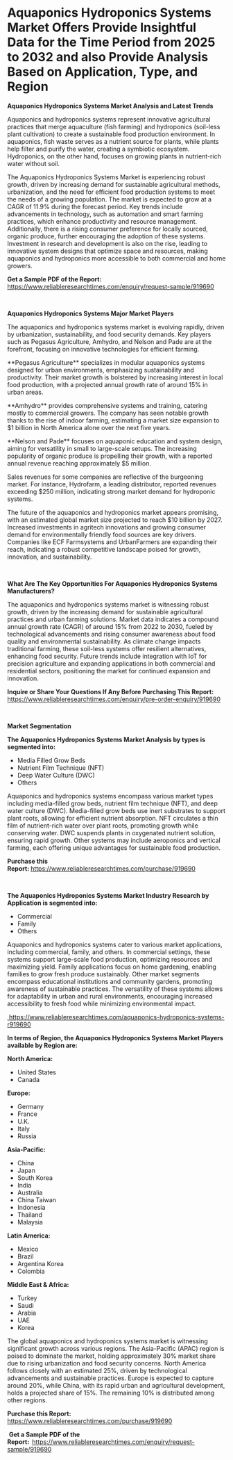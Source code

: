 <p><h1>Aquaponics Hydroponics Systems Market Offers Provide Insightful Data for the Time Period from 2025 to 2032 and also Provide Analysis Based on Application, Type, and Region</h1></p><p><strong>Aquaponics Hydroponics Systems Market Analysis and Latest Trends</strong></p>
<p><p>Aquaponics and hydroponics systems represent innovative agricultural practices that merge aquaculture (fish farming) and hydroponics (soil-less plant cultivation) to create a sustainable food production environment. In aquaponics, fish waste serves as a nutrient source for plants, while plants help filter and purify the water, creating a symbiotic ecosystem. Hydroponics, on the other hand, focuses on growing plants in nutrient-rich water without soil.</p><p>The Aquaponics Hydroponics Systems Market is experiencing robust growth, driven by increasing demand for sustainable agricultural methods, urbanization, and the need for efficient food production systems to meet the needs of a growing population. The market is expected to grow at a CAGR of 11.9% during the forecast period. Key trends include advancements in technology, such as automation and smart farming practices, which enhance productivity and resource management. Additionally, there is a rising consumer preference for locally sourced, organic produce, further encouraging the adoption of these systems. Investment in research and development is also on the rise, leading to innovative system designs that optimize space and resources, making aquaponics and hydroponics more accessible to both commercial and home growers.</p></p>
<p><strong>Get a Sample PDF of the Report:&nbsp;</strong> <a href="https://www.reliableresearchtimes.com/enquiry/request-sample/919690?utm_campaign=2665&utm_medium=2&utm_source=Github&utm_content=ia&utm_term=18042025&utm_id=aquaponics-hydroponics-systems">https://www.reliableresearchtimes.com/enquiry/request-sample/919690</a></p>
<p>&nbsp;</p>
<p><strong>Aquaponics Hydroponics Systems Major Market Players</strong></p>
<p><p>The aquaponics and hydroponics systems market is evolving rapidly, driven by urbanization, sustainability, and food security demands. Key players such as Pegasus Agriculture, Amhydro, and Nelson and Pade are at the forefront, focusing on innovative technologies for efficient farming.</p><p>**Pegasus Agriculture** specializes in modular aquaponics systems designed for urban environments, emphasizing sustainability and productivity. Their market growth is bolstered by increasing interest in local food production, with a projected annual growth rate of around 15% in urban areas. </p><p>**Amhydro** provides comprehensive systems and training, catering mostly to commercial growers. The company has seen notable growth thanks to the rise of indoor farming, estimating a market size expansion to $1 billion in North America alone over the next five years.</p><p>**Nelson and Pade** focuses on aquaponic education and system design, aiming for versatility in small to large-scale setups. The increasing popularity of organic produce is propelling their growth, with a reported annual revenue reaching approximately $5 million.</p><p>Sales revenues for some companies are reflective of the burgeoning market. For instance, Hydrofarm, a leading distributor, reported revenues exceeding $250 million, indicating strong market demand for hydroponic systems.</p><p>The future of the aquaponics and hydroponics market appears promising, with an estimated global market size projected to reach $10 billion by 2027. Increased investments in agritech innovations and growing consumer demand for environmentally friendly food sources are key drivers. Companies like ECF Farmsystems and UrbanFarmers are expanding their reach, indicating a robust competitive landscape poised for growth, innovation, and sustainability.</p></p>
<p>&nbsp;</p>
<p><strong>What Are The Key Opportunities For Aquaponics Hydroponics Systems Manufacturers?</strong></p>
<p><p>The aquaponics and hydroponics systems market is witnessing robust growth, driven by the increasing demand for sustainable agricultural practices and urban farming solutions. Market data indicates a compound annual growth rate (CAGR) of around 15% from 2022 to 2030, fueled by technological advancements and rising consumer awareness about food quality and environmental sustainability. As climate change impacts traditional farming, these soil-less systems offer resilient alternatives, enhancing food security. Future trends include integration with IoT for precision agriculture and expanding applications in both commercial and residential sectors, positioning the market for continued expansion and innovation.</p></p>
<p><strong>Inquire or Share Your Questions If Any Before Purchasing This Report:</strong> <a href="https://www.reliableresearchtimes.com/enquiry/pre-order-enquiry/919690?utm_campaign=2665&utm_medium=2&utm_source=Github&utm_content=ia&utm_term=18042025&utm_id=aquaponics-hydroponics-systems">https://www.reliableresearchtimes.com/enquiry/pre-order-enquiry/919690</a></p>
<p>&nbsp;</p>
<p><strong>Market Segmentation</strong></p>
<p><strong>The Aquaponics Hydroponics Systems Market Analysis by types is segmented into:</strong></p>
<p><ul><li>Media Filled Grow Beds</li><li>Nutrient Film Technique (NFT)</li><li>Deep Water Culture (DWC)</li><li>Others</li></ul></p>
<p><p>Aquaponics and hydroponics systems encompass various market types including media-filled grow beds, nutrient film technique (NFT), and deep water culture (DWC). Media-filled grow beds use inert substrates to support plant roots, allowing for efficient nutrient absorption. NFT circulates a thin film of nutrient-rich water over plant roots, promoting growth while conserving water. DWC suspends plants in oxygenated nutrient solution, ensuring rapid growth. Other systems may include aeroponics and vertical farming, each offering unique advantages for sustainable food production.</p></p>
<p><strong>Purchase this Report:&nbsp;</strong><a href="https://www.reliableresearchtimes.com/purchase/919690?utm_campaign=2665&utm_medium=2&utm_source=Github&utm_content=ia&utm_term=18042025&utm_id=aquaponics-hydroponics-systems">https://www.reliableresearchtimes.com/purchase/919690</a></p>
<p>&nbsp;</p>
<p><strong>The Aquaponics Hydroponics Systems Market Industry Research by Application is segmented into:</strong></p>
<p><ul><li>Commercial</li><li>Family</li><li>Others</li></ul></p>
<p><p>Aquaponics and hydroponics systems cater to various market applications, including commercial, family, and others. In commercial settings, these systems support large-scale food production, optimizing resources and maximizing yield. Family applications focus on home gardening, enabling families to grow fresh produce sustainably. Other market segments encompass educational institutions and community gardens, promoting awareness of sustainable practices. The versatility of these systems allows for adaptability in urban and rural environments, encouraging increased accessibility to fresh food while minimizing environmental impact.</p></p>
<p><a href="https://www.reliableresearchtimes.com/aquaponics-hydroponics-systems-r919690?utm_campaign=2665&utm_medium=2&utm_source=Github&utm_content=ia&utm_term=18042025&utm_id=aquaponics-hydroponics-systems">&nbsp;https://www.reliableresearchtimes.com/aquaponics-hydroponics-systems-r919690</a></p>
<p><strong>In terms of Region, the Aquaponics Hydroponics Systems Market Players available by Region are:</strong></p>
<p>
    <p> <strong> North America: </strong>
        <ul>
            <li>United States</li>
            <li>Canada</li>
        </ul>
        </p> 
    <p> <strong> Europe: </strong>
        <ul>
            <li>Germany</li>
            <li>France</li>
            <li>U.K.</li>
            <li>Italy</li>
            <li>Russia</li>
        </ul>
        </p> 
    <p> <strong> Asia-Pacific: </strong>
        <ul>
            <li>China</li>
            <li>Japan</li>
            <li>South Korea</li>
            <li>India</li>
            <li>Australia</li>
            <li>China Taiwan</li>
            <li>Indonesia</li>
            <li>Thailand</li>
            <li>Malaysia</li>
        </ul>
        </p> 
    <p> <strong> Latin America: </strong>
        <ul>
            <li>Mexico</li>
            <li>Brazil</li>
            <li>Argentina Korea</li>
            <li>Colombia</li>
        </ul>
        </p> 
    <p> <strong> Middle East & Africa: </strong>
        <ul>
            <li>Turkey</li>
            <li>Saudi</li>
            <li>Arabia</li>
            <li>UAE</li>
            <li>Korea</li>
        </ul>
    </p>
    </p>
<p><p>The global aquaponics and hydroponics systems market is witnessing significant growth across various regions. The Asia-Pacific (APAC) region is poised to dominate the market, holding approximately 30% market share due to rising urbanization and food security concerns. North America follows closely with an estimated 25%, driven by technological advancements and sustainable practices. Europe is expected to capture around 20%, while China, with its rapid urban and agricultural development, holds a projected share of 15%. The remaining 10% is distributed among other regions.</p></p>
<p><strong>Purchase this Report: </strong><a href="https://www.reliableresearchtimes.com/purchase/919690?utm_campaign=2665&utm_medium=2&utm_source=Github&utm_content=ia&utm_term=18042025&utm_id=aquaponics-hydroponics-systems">https://www.reliableresearchtimes.com/purchase/919690</a></p>
<p>&nbsp;<strong>Get a Sample PDF of the Report:&nbsp;&nbsp;</strong><a href="https://www.reliableresearchtimes.com/enquiry/request-sample/919690?utm_campaign=2665&utm_medium=2&utm_source=Github&utm_content=ia&utm_term=18042025&utm_id=aquaponics-hydroponics-systems">https://www.reliableresearchtimes.com/enquiry/request-sample/919690</a></p>
<p><strong></strong></p>
<p><p></p><p></p><p></p></p>